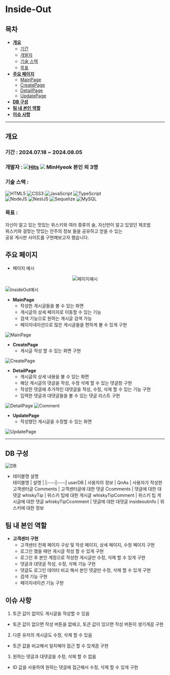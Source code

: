 # Inside-Out

## 목차

- [**개요**](#개요)
    - [기간](#기간)
    - [개발자](#개발자)
    - [기술 스택](#기술-스택)
    - [목표](#목표)
- [**주요 페이지**](#주요-페이지)
    - [MainPage](#MainPage)
    - [CreatePage](#CreatePage)
    - [DetailPage](#DetailPage)
    - [UpdatePage](#UpdatePage)
- [**DB 구성**](#DB-구성)
- [**팀 내 본인 역할**](#팀-내-본인-역할)
- [**이슈 사항**](#이슈-사항)

---

## 개요

### 기간 : 2024.07.18 ~ 2024.08.05

### 개발자 : [![Hits](https://hits.seeyoufarm.com/api/count/incr/badge.svg?url=https%3A%2F%2Fgithub.com%2FMinhyeokChoco&count_bg=%2379C83D&title_bg=%23555555&icon=&icon_color=%23E7E7E7&title=hits&edge_flat=false)](https://hits.seeyoufarm.com) <a href="https://www.notion.so/DB-671252724f1b4f4e98e6d1a705703e3a"><img src="https://img.shields.io/badge/notion-000000?style=for-the-badge&logo=notion&logoColor=white"></a> MinHyeok 본인 외 3명

### 기술 스택 :
![HTML5](https://img.shields.io/badge/html5-%23E34F26.svg?style=for-the-badge&logo=html5&logoColor=white)
![CSS3](https://img.shields.io/badge/css3-%231572B6.svg?style=for-the-badge&logo=css3&logoColor=white)
![JavaScript](https://img.shields.io/badge/javascript-%23323330.svg?style=for-the-badge&logo=javascript&logoColor=%23F7DF1E)
![TypeScript](https://img.shields.io/badge/typescript-%23007ACC.svg?style=for-the-badge&logo=typescript&logoColor=white)<br>
![NodeJS](https://img.shields.io/badge/node.js-6DA55F?style=for-the-badge&logo=node.js&logoColor=white)
![NestJS](https://img.shields.io/badge/nestjs-%23E0234E.svg?style=for-the-badge&logo=nestjs&logoColor=white)
![Sequelize](https://img.shields.io/badge/Sequelize-52B0E7?style=for-the-badge&logo=Sequelize&logoColor=white)
![MySQL](https://img.shields.io/badge/mysql-4479A1.svg?style=for-the-badge&logo=mysql&logoColor=white)

### 목표 :
자신이 알고 있는 맛있는 위스키와 여러 종류의 술, 자신만이 알고 있었던 제조법<br>위스키와 걸맞는 맛있는 안주의 정보 들을 공유하고 얻을 수 있는<br> 공유 게시판 사이트를 구현해보고자 했습니다.

## 주요 페이지

- 페이지 예시

<div align="center"><img src="https://github.com/user-attachments/assets/9dfb1de3-a959-499b-871a-6a12f81cce5f" alt="페이지예시" /> </div>

![InsideOut예시](https://github.com/user-attachments/assets/3ee44f3e-f837-4315-8d79-406c5c48ae22)

- **MainPage**
    - 작성한 게시글들을 볼 수 있는 화면
    - 게시글의 상세 페이지로 이동할 수 있는 기능
    - 검색 기능으로 원하는 게시글 검색 가능
    - 페이지네이션으로 많은 게시글들을 편하게 볼 수 있게 구현

![MainPage](https://github.com/user-attachments/assets/83c4d1dd-c029-4535-bad3-dd457641e2e4)

- **CreatePage**
    - 게시글 작성 할 수 있는 화면 구현

![CreatePage](https://github.com/user-attachments/assets/5935a3a8-3f2c-4f2b-ae84-ea041ebe6278)

- **DetailPage**
    - 게시글의 상세 내용을 볼 수 있는 화면
    - 해당 게시글의 댓글을 작성, 수정 삭제 할 수 있는 댓글창 구현
    - 작성한 댓글에 추가적인 대댓글을 작성, 수정, 삭제 할 수 있는 기능 구현
    - 입력한 댓글과 대댓글들을 볼 수 있는 댓글 리스트 구현

![DetailPage](https://github.com/user-attachments/assets/724ce044-2af9-41a8-bae0-3d1d8109bc49)
![Comment](https://github.com/user-attachments/assets/7c22aa5c-cf38-4696-a0ce-41ea757a74e9)

- **UpdatePage**
    - 작성했던 게시글을 수정할 수 있는 화면

![UpdatePage](https://github.com/user-attachments/assets/685838e9-4aeb-4fa1-91aa-1b3ca04a0fba)

---

## DB 구성
![DB](https://github.com/user-attachments/assets/6654339a-2699-4e91-a02b-916cacf4962e)

- 테이블명 설명<br>
    테이블명 | 설명 |
    |:---:|:---:|
    userDB | 사용자의 정보 |
    QnAs | 사용자가 작성한 고객센터글
    Comments | 고객센터글에 대한 댓글
    Ccomments | 댓글에 대한 대댓글
    whiskyTip | 위스키 팁에 대한 게시글
    whiskyTipComment | 위스키 팁 게시글에 대한 댓글
    whiskyTipCcomment | 댓글에 대한 대댓글
    insideoutinfo | 위스키에 대한 정보

## 팀 내 본인 역할
- **고객센터 구현**
    - 고객센터 전체 페이지 구상 및 작성 페이지, 상세 페이지, 수정 페이지 구현
    - 로그인 했을 때만 게시글 작성 할 수 있게 구현
    - 로그인 후 본인 계정으로 작성한 게시글만 수정, 삭제 할 수 있게 구현
    - 댓글과 대댓글 작성, 수정, 삭제 기능 구현
    - 댓글도 로그인 데이터 비교 해서 본인 댓글만 수정, 삭제 할 수 있게 구현
    - 검색 기능 구현
    - 페이지네이션 기능 구현

## 이슈 사항
1. 토큰 값이 없어도 게시글을 작성할 수 있음
- 토큰 값이 없으면 작성 버튼을 없애고, 토큰 값이 있으면 작성 버튼이 생기게끔 구현
2. 다른 유저의 게시글도 수정, 삭제 할 수 있음
- 토큰 값을 비교해서 일치해야 접근 할 수 있게끔 구현
3. 원하는 댓글과 대댓글을 수정, 삭제 할 수 없음
- ID 값을 사용하여 원하는 댓글에 접근해서 수정, 삭제 할 수 있게 구현
